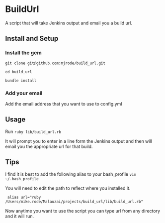# BuildUrl
A script that will take Jenkins output and email you a build url. 

## Install and Setup

### Install the gem
`git clone git@github.com:mjrode/build_url.git`

`cd build_url`

`bundle install`

### Add your email
Add the email address that you want to use to config.yml

## Usage
Run `ruby lib/build_url.rb`

It will prompt you to enter in a line form the Jenkins output and then will email you the appropriate url for that build. 

## Tips
I find it is best to add the following alias to your bash_profile
`vim ~/.bash_profile`

You will need to edit the path to reflect where you installed it.

```# Jenkins url mailer script
 alias url="ruby /Users/mike.rode/Malauzai/projects/build_url/lib/build_url.rb" 
```

Now anytime you want to use the script you can type url from any directory and it will run. 

